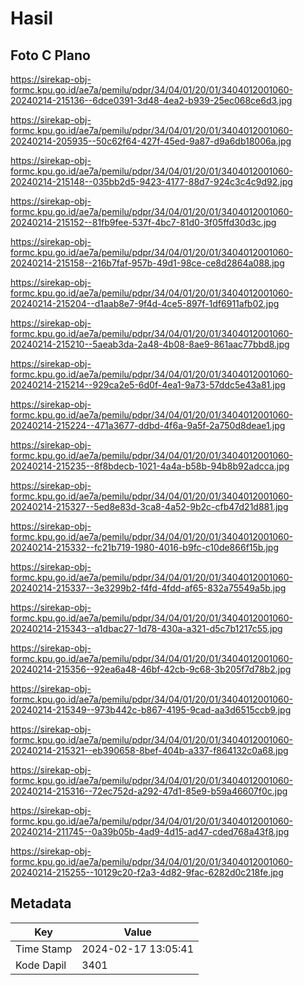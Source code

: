 # Hasil

## Foto C Plano

https://sirekap-obj-formc.kpu.go.id/ae7a/pemilu/pdpr/34/04/01/20/01/3404012001060-20240214-215136--6dce0391-3d48-4ea2-b939-25ec068ce6d3.jpg

https://sirekap-obj-formc.kpu.go.id/ae7a/pemilu/pdpr/34/04/01/20/01/3404012001060-20240214-205935--50c62f64-427f-45ed-9a87-d9a6db18006a.jpg

https://sirekap-obj-formc.kpu.go.id/ae7a/pemilu/pdpr/34/04/01/20/01/3404012001060-20240214-215148--035bb2d5-9423-4177-88d7-924c3c4c9d92.jpg

https://sirekap-obj-formc.kpu.go.id/ae7a/pemilu/pdpr/34/04/01/20/01/3404012001060-20240214-215152--81fb9fee-537f-4bc7-81d0-3f05ffd30d3c.jpg

https://sirekap-obj-formc.kpu.go.id/ae7a/pemilu/pdpr/34/04/01/20/01/3404012001060-20240214-215158--216b7faf-957b-49d1-98ce-ce8d2864a088.jpg

https://sirekap-obj-formc.kpu.go.id/ae7a/pemilu/pdpr/34/04/01/20/01/3404012001060-20240214-215204--d1aab8e7-9f4d-4ce5-897f-1df6911afb02.jpg

https://sirekap-obj-formc.kpu.go.id/ae7a/pemilu/pdpr/34/04/01/20/01/3404012001060-20240214-215210--5aeab3da-2a48-4b08-8ae9-861aac77bbd8.jpg

https://sirekap-obj-formc.kpu.go.id/ae7a/pemilu/pdpr/34/04/01/20/01/3404012001060-20240214-215214--929ca2e5-6d0f-4ea1-9a73-57ddc5e43a81.jpg

https://sirekap-obj-formc.kpu.go.id/ae7a/pemilu/pdpr/34/04/01/20/01/3404012001060-20240214-215224--471a3677-ddbd-4f6a-9a5f-2a750d8deae1.jpg

https://sirekap-obj-formc.kpu.go.id/ae7a/pemilu/pdpr/34/04/01/20/01/3404012001060-20240214-215235--8f8bdecb-1021-4a4a-b58b-94b8b92adcca.jpg

https://sirekap-obj-formc.kpu.go.id/ae7a/pemilu/pdpr/34/04/01/20/01/3404012001060-20240214-215327--5ed8e83d-3ca8-4a52-9b2c-cfb47d21d881.jpg

https://sirekap-obj-formc.kpu.go.id/ae7a/pemilu/pdpr/34/04/01/20/01/3404012001060-20240214-215332--fc21b719-1980-4016-b9fc-c10de866f15b.jpg

https://sirekap-obj-formc.kpu.go.id/ae7a/pemilu/pdpr/34/04/01/20/01/3404012001060-20240214-215337--3e3299b2-f4fd-4fdd-af65-832a75549a5b.jpg

https://sirekap-obj-formc.kpu.go.id/ae7a/pemilu/pdpr/34/04/01/20/01/3404012001060-20240214-215343--a1dbac27-1d78-430a-a321-d5c7b1217c55.jpg

https://sirekap-obj-formc.kpu.go.id/ae7a/pemilu/pdpr/34/04/01/20/01/3404012001060-20240214-215356--92ea6a48-46bf-42cb-9c68-3b205f7d78b2.jpg

https://sirekap-obj-formc.kpu.go.id/ae7a/pemilu/pdpr/34/04/01/20/01/3404012001060-20240214-215349--973b442c-b867-4195-9cad-aa3d6515ccb9.jpg

https://sirekap-obj-formc.kpu.go.id/ae7a/pemilu/pdpr/34/04/01/20/01/3404012001060-20240214-215321--eb390658-8bef-404b-a337-f864132c0a68.jpg

https://sirekap-obj-formc.kpu.go.id/ae7a/pemilu/pdpr/34/04/01/20/01/3404012001060-20240214-215316--72ec752d-a292-47d1-85e9-b59a46607f0c.jpg

https://sirekap-obj-formc.kpu.go.id/ae7a/pemilu/pdpr/34/04/01/20/01/3404012001060-20240214-211745--0a39b05b-4ad9-4d15-ad47-cded768a43f8.jpg

https://sirekap-obj-formc.kpu.go.id/ae7a/pemilu/pdpr/34/04/01/20/01/3404012001060-20240214-215255--10129c20-f2a3-4d82-9fac-6282d0c218fe.jpg


## Metadata

| Key        | Value               |
| ---------- | ------------------- |
| Time Stamp | 2024-02-17 13:05:41 |
| Kode Dapil | 3401                |



